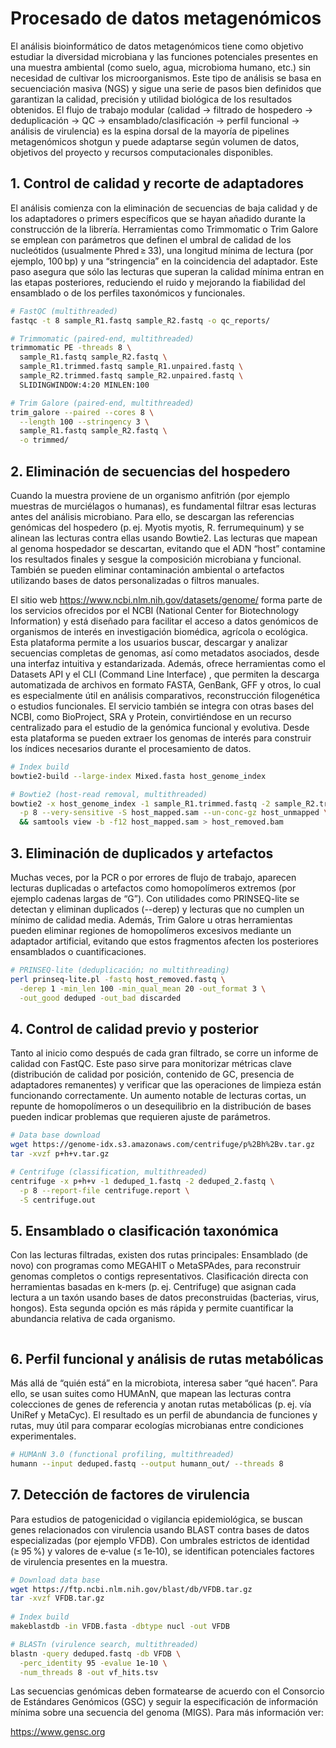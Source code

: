 # Procesado de datos metagenómicos
El análisis bioinformático de datos metagenómicos tiene como objetivo estudiar la diversidad microbiana y las funciones potenciales presentes en una muestra ambiental (como suelo, agua, microbioma humano, etc.) sin necesidad de cultivar los microorganismos. Este tipo de análisis se basa en secuenciación masiva (NGS) y sigue una serie de pasos bien definidos que garantizan la calidad, precisión y utilidad biológica de los resultados obtenidos.
El flujo de trabajo modular (calidad → filtrado de hospedero → deduplicación → QC → ensamblado/clasificación → perfil funcional → análisis de virulencia) es la espina dorsal de la mayoría de pipelines metagenómicos shotgun y puede adaptarse según volumen de datos, objetivos del proyecto y recursos computacionales disponibles.

## 1. Control de calidad y recorte de adaptadores
El análisis comienza con la eliminación de secuencias de baja calidad y de los adaptadores o primers específicos que se hayan añadido durante la construcción de la librería. Herramientas como Trimmomatic o Trim Galore se emplean con parámetros que definen el umbral de calidad de los nucleótidos (usualmente Phred ≥ 33), una longitud mínima de lectura (por ejemplo, 100 bp) y una “stringencia” en la coincidencia del adaptador. Este paso asegura que sólo las lecturas que superan la calidad mínima entran en las etapas posteriores, reduciendo el ruido y mejorando la fiabilidad del ensamblado o de los perfiles taxonómicos y funcionales.
```Bash
# FastQC (multithreaded)
fastqc -t 8 sample_R1.fastq sample_R2.fastq -o qc_reports/

# Trimmomatic (paired-end, multithreaded)
trimmomatic PE -threads 8 \
  sample_R1.fastq sample_R2.fastq \
  sample_R1.trimmed.fastq sample_R1.unpaired.fastq \
  sample_R2.trimmed.fastq sample_R2.unpaired.fastq \
  SLIDINGWINDOW:4:20 MINLEN:100

# Trim Galore (paired‐end, multithreaded)
trim_galore --paired --cores 8 \
  --length 100 --stringency 3 \
  sample_R1.fastq sample_R2.fastq \
  -o trimmed/
```
## 2. Eliminación de secuencias del hospedero
Cuando la muestra proviene de un organismo anfitrión (por ejemplo muestras de murciélagos o humanas), es fundamental filtrar esas lecturas antes del análisis microbiano. Para ello, se descargan las referencias genómicas del hospedero (p. ej. Myotis myotis, R. ferrumequinum) y se alinean las lecturas contra ellas usando Bowtie2. Las lecturas que mapean al genoma hospedador se descartan, evitando que el ADN “host” contamine los resultados finales y sesgue la composición microbiana y funcional.
También se pueden eliminar contaminación ambiental o artefactos utilizando bases de datos personalizadas o filtros manuales.

El sitio web https://www.ncbi.nlm.nih.gov/datasets/genome/ forma parte de los servicios ofrecidos por el NCBI (National Center for Biotechnology Information) y está diseñado para facilitar el acceso a datos genómicos de organismos de interés en investigación biomédica, agrícola o ecológica. 
Esta plataforma permite a los usuarios buscar, descargar y analizar secuencias completas de genomas, así como metadatos asociados, desde una interfaz intuitiva y estandarizada. Además, ofrece herramientas como el Datasets API y el CLI (Command Line Interface) , que permiten la descarga automatizada de archivos en formato FASTA, GenBank, GFF y otros, lo cual es especialmente útil en análisis comparativos, reconstrucción filogenética o estudios funcionales. 
El servicio también se integra con otras bases del NCBI, como BioProject, SRA y Protein, convirtiéndose en un recurso centralizado para el estudio de la genómica funcional y evolutiva.
Desde esta plataforma se pueden extraer los genomas de interés para construir los índices necesarios durante el procesamiento de datos.

```Bash
# Index build
bowtie2-build --large-index Mixed.fasta host_genome_index

# Bowtie2 (host‐read removal, multithreaded)
bowtie2 -x host_genome_index -1 sample_R1.trimmed.fastq -2 sample_R2.trimmed.fastq \
  -p 8 --very-sensitive -S host_mapped.sam --un-conc-gz host_unmapped \
  && samtools view -b -f12 host_mapped.sam > host_removed.bam
```
## 3. Eliminación de duplicados y artefactos
Muchas veces, por la PCR o por errores de flujo de trabajo, aparecen lecturas duplicadas o artefactos como homopolímeros extremos (por ejemplo cadenas largas de “G”). Con utilidades como PRINSEQ-lite se detectan y eliminan duplicados (--derep) y lecturas que no cumplen un mínimo de calidad media. Además, Trim Galore u otras herramientas pueden eliminar regiones de homopolímeros excesivos mediante un adaptador artificial, evitando que estos fragmentos afecten los posteriores ensamblados o cuantificaciones.
```Bash
# PRINSEQ‑lite (deduplicación; no multithreading)
perl prinseq-lite.pl -fastq host_removed.fastq \
  -derep 1 -min_len 100 -min_qual_mean 20 -out_format 3 \
  -out_good deduped -out_bad discarded
```
## 4. Control de calidad previo y posterior
Tanto al inicio como después de cada gran filtrado, se corre un informe de calidad con FastQC. Este paso sirve para monitorizar métricas clave (distribución de calidad por posición, contenido de GC, presencia de adaptadores remanentes) y verificar que las operaciones de limpieza están funcionando correctamente. Un aumento notable de lecturas cortas, un repunte de homopolímeros o un desequilibrio en la distribución de bases pueden indicar problemas que requieren ajuste de parámetros.
```Bash
# Data base download
wget https://genome-idx.s3.amazonaws.com/centrifuge/p%2Bh%2Bv.tar.gz
tar -xvzf p+h+v.tar.gz

# Centrifuge (classification, multithreaded)
centrifuge -x p+h+v -1 deduped_1.fastq -2 deduped_2.fastq \
  -p 8 --report-file centrifuge.report \
  -S centrifuge.out
```
## 5. Ensamblado o clasificación taxonómica
Con las lecturas filtradas, existen dos rutas principales:
Ensamblado (de novo) con programas como MEGAHIT o MetaSPAdes, para reconstruir genomas completos o contigs representativos.
Clasificación directa con herramientas basadas en k‑mers (p. ej. Centrifuge) que asignan cada lectura a un taxón usando bases de datos preconstruidas (bacterias, virus, hongos). Esta segunda opción es más rápida y permite cuantificar la abundancia relativa de cada organismo.

```Bash


```
## 6. Perfil funcional y análisis de rutas metabólicas
Más allá de “quién está” en la microbiota, interesa saber “qué hacen”. Para ello, se usan suites como HUMAnN, que mapean las lecturas contra colecciones de genes de referencia y anotan rutas metabólicas (p. ej. vía UniRef y MetaCyc). El resultado es un perfil de abundancia de funciones y rutas, muy útil para comparar ecologías microbianas entre condiciones experimentales.
```Bash
# HUMAnN 3.0 (functional profiling, multithreaded)
humann --input deduped.fastq --output humann_out/ --threads 8

```

## 7. Detección de factores de virulencia
Para estudios de patogenicidad o vigilancia epidemiológica, se buscan genes relacionados con virulencia usando BLAST contra bases de datos especializadas (por ejemplo VFDB). Con umbrales estrictos de identidad (≥ 95 %) y valores de e‑value (≤ 1e‑10), se identifican potenciales factores de virulencia presentes en la muestra.
```Bash
# Download data base
wget https://ftp.ncbi.nlm.nih.gov/blast/db/VFDB.tar.gz
tar -xvzf VFDB.tar.gz
 
# Index build
makeblastdb -in VFDB.fasta -dbtype nucl -out VFDB

# BLASTn (virulence search, multithreaded)
blastn -query deduped.fastq -db VFDB \
  -perc_identity 95 -evalue 1e-10 \
  -num_threads 8 -out vf_hits.tsv
```
Las secuencias genómicas deben formatearse de acuerdo con el Consorcio de Estándares Genómicos (GSC) y seguir la especificación de información mínima sobre una secuencia del genoma (MIGS). Para más información ver:

https://www.gensc.org
